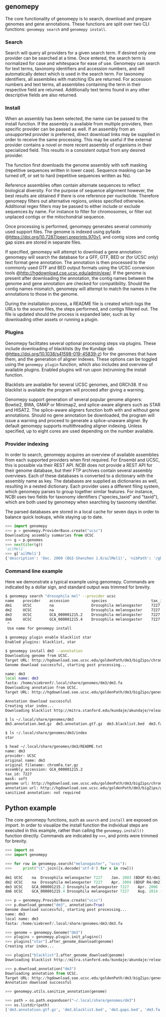 ## genomepy
The core functionality of genomepy is to search, download and prepare genomes and gene annotations.
These functions are split over two CLI functions: `genomepy search` and `genomepy install`.

### Search
Search will query all providers for a given search term.
If desired only one provider can be searched at a time.
Once entered, the search term is normalized for case and whitespace for ease of use.
Genomepy can search for text terms, taxonomy identifiers and accession numbers, and will automatically detect which is used in the search term.
For taxonomy identifiers, all assemblies with matching IDs are returned.
For accession numbers and text terms, all assemblies containing the term in their respective field are returned.
Additionally text terms found in any other descriptive fields are also returned.

### Install
When an assembly has been selected, the name can be passed to the install function.
If the assembly is available from multiple providers, then specific provider can be passed as well.
If an assembly from an unsupported provider is preferred, direct download links may be supplied in order to receive the same processing.
This may be useful if the external provider contains a novel or more recent assembly of organisms in their specialized field.
This results in a consistent output from any desired provider.

The function first downloads the genome assembly with soft masking (repetitive sequences written in lower case).
Sequence masking can be turned off, or set to hard (repetitive sequences written as Ns).

Reference assemblies often contain alternate sequences to reflect biological diversity.
For the purpose of sequence alignment however, the best results are obtained if there is one reference per nucleotide.
Therefore genomepy filters out alternative regions, unless specified otherwise.
Additional regex filters may be passed to either include or exclude sequences by name.
For instance to filter for chromosomes, or filter out unplaced contigs or the mitochondrial sequence.

Once processing is performed, genomepy generates several commonly used support files.
The genome is indexed using pyfaidx @https://doi.org/10.7287/peerj.preprints.970v1, and contig sizes and contig gap sizes are stored in separate files.

If specified, genomepy will attempt to download a gene annotation:
genomepy will search the database for a GFF, GTF, BED or (for UCSC only) text format gene annotation.
The annotation is then processed to the commonly used GTF and BED output formats using the UCSC conversion tools @http://hgdownload.cse.ucsc.edu/admin/exe/.
If the genome is present after downloading the annotation, the contig names between the genome and gene annotation are checked for compatibility.
Should the contig names mismatch, genomepy will attempt to match the names in the annotations to those in the genome.

During the installation process, a README file is created which logs the URLs to the source files, the steps performed, and contigs filtered out.
The file is updated should the process is expanded later, such as by downloading other assets or running a plugin.

### Plugins
Genomepy facilitates several optional processing steps via plugins.
These include downloading of blacklists (by the Kundaje lab @https://doi.org/10.1038/s41598-019-45839-z) for the genomes that have them, and the generation of aligner indexes.
These options can be toggled using the `genomepy plugin` function, which also includes and overview of available plugins.
Enabled plugins will run upon (re)running the install function.

Blacklists are available for several UCSC genomes, and GRCh38.
If no blacklist is available the program will proceed after giving a warning.

Genomepy support generation of several popular genome aligners: Bowtie2, BWA, GMAP or Minimap2, and splice-aware aligners such as STAR and HISAT2.
The splice-aware aligners function both with and without gene annotations.
Should no gene annotation be downloaded, the program will issue a warning and proceed to generate a splice-unaware aligner.
By default genomepy supports multithreading aligner indexing.
Unless specified, up to eight cores are used depending on the number available.

### Provider indexing
In order to search, genomepy acquires an overview of available assemblies from each supported providers when first required.
For Ensembl and UCSC, this is possible via their REST API.
NCBI does not provide a REST API for their genome database, but their FTP archives contain several assembly overviews.
Each of these databases is converted to a dictionary with the assembly name as key.
The databases are supplied as dictionaries as well, resulting in a nested dictionary.
Each provider uses a different filing system, which genomepy parses to group together similar features.
For instance, NCBI uses two fields for taxonomy identifiers ("species_taxid" and "taxid"), which are both used by genomepy when searching by taxonomy identifier.

The parsed databases are stored in a local cache for seven days in order to balance quick lookups, while staying up to date.

```python
>>> import genomepy
>>> p = genomepy.ProviderBase.create("ucsc")
Downloading assembly summaries from UCSC
>>> g = p.genomes
>>> next(iter(g))
'ailMel1'
>>> g['ailMel1']
{'description': 'Dec. 2009 (BGI-Shenzhen 1.0/ailMel1)', 'nibPath': '/gbdb/ailMel1', 'organism': 'Panda', 'defaultPos': 'GL192818.1:558576-566855', 'active': 1, 'orderKey': 16070, 'genome': 'Panda', 'scientificName': 'Ailuropoda melanoleuca', 'htmlPath': '/gbdb/ailMel1/html/description.html', 'hgNearOk': 0, 'hgPbOk': 0, 'sourceName': 'BGI-Shenzhen AilMel 1.0 Dec. 2009', 'taxId': 9646}
```

### Command line example
Here we demonstrate a typical example using genomepy.
Commands are indicated by a dollar sign, and standard output was trimmed for brevity.

```bash
$ genomepy search "drosophila mel" --provider ucsc
name    provider    accession          species                    tax_id    other_info                                  
dm1     UCSC        na                 Drosophila melanogaster    7227      Jan. 2003 (BDGP R3/dm1)                     
dm2     UCSC        na                 Drosophila melanogaster    7227      Apr. 2004 (BDGP R4/dm2)                     
dm3     UCSC        GCA_000001215.2    Drosophila melanogaster    7227      Apr. 2006 (BDGP R5/dm3)                     
dm6     UCSC        GCA_000001215.4    Drosophila melanogaster    7227      Aug. 2014 (BDGP Release 6 + ISO1 MT/dm6)    
 ^
 Use name for genomepy install

$ genomepy plugin enable blacklist star
Enabled plugins: blacklist, star

$ genomepy install dm3 --annotation
Downloading genome from UCSC.
Target URL: http://hgdownload.soe.ucsc.edu/goldenPath/dm3/bigZips/chromFa.tar.gz...
Genome download successful, starting post processing...

name: dm3
local name: dm3
fasta: /home/siebrenf/.local/share/genomes/dm3/dm3.fa
Downloading annotation from UCSC.
Target URL: http://hgdownload.soe.ucsc.edu/goldenPath/dm3/bigZips/genes/dm3.ensGene.gtf.gz...

Annotation download successful
Creating star index... 
Downloading blacklist http://mitra.stanford.edu/kundaje/akundaje/release/blacklists/dm3-D.melanogaster/dm3-blacklist.bed.gz

$ ls ~/.local/share/genomes/dm3
dm3.annotation.bed.gz  dm3.annotation.gtf.gz  dm3.blacklist.bed  dm3.fa  dm3.fa.fai  dm3.fa.sizes  dm3.gaps.bed  index  README.txt

$ ls ~/.local/share/genomes/dm3/index
star

$ head ~/.local/share/genomes/dm3/README.txt 
name: dm3
provider: UCSC
original name: dm3
original filename: chromFa.tar.gz
assembly_accession: GCA_000001215.2
tax_id: 7227
mask: soft
genome url: http://hgdownload.soe.ucsc.edu/goldenPath/dm3/bigZips/chromFa.tar.gz
annotation url: http://hgdownload.soe.ucsc.edu/goldenPath/dm3/bigZips/genes/dm3.ensGene.gtf.gz
sanitized annotation: not required
```
## Python example
The core genomepy functions, such as `search` and `install` are exposed on import.
In order to visualize the install function the individual steps are executed in this example, rather than calling the `genomepy.install()` function directly.
Commands are indicated by `>>>`, and prints were trimmed for brevity.

```python
>>> import os
>>> import genomepy

>>> for row in genomepy.search("melanogaster", "ucsc"):
>>>     print("\t".join([x.decode('utf-8') for x in row]))
    
dm1	UCSC	na	Drosophila melanogaster	7227	Jan. 2003 (BDGP R3/dm1)
dm2	UCSC	na	Drosophila melanogaster	7227	Apr. 2004 (BDGP R4/dm2)
dm3	UCSC	GCA_000001215.2	Drosophila melanogaster	7227	Apr. 2006 (BDGP R5/dm3)
dm6	UCSC	GCA_000001215.4	Drosophila melanogaster	7227	Aug. 2014 (BDGP Release 6 + ISO1 MT/dm6)

>>> p = genomepy.ProviderBase.create("ucsc")
>>> p.download_genome("dm3", annotation=True)
Genome download successful, starting post processing...
name: dm3
local name: dm3
fasta: /home/siebrenf/.local/share/genomes/dm3/dm3.fa

>>> genome = genomepy.Genome("dm3")
>>> plugins = genomepy.plugin.init_plugins()
>>> plugins["star"].after_genome_download(genome)
Creating star index... 

>>> plugins["blacklist"].after_genome_download(genome)
Downloading blacklist http://mitra.stanford.edu/kundaje/akundaje/release/blacklists/dm3-D.melanogaster/dm3-blacklist.bed.gz

>>> p.download_annotation("dm3")
Downloading annotation from UCSC.
Target URL: http://hgdownload.soe.ucsc.edu/goldenPath/dm3/bigZips/genes/dm3.ensGene.gtf.gz...
Annotation download successful

>>> genomepy.utils.sanitize_annotation(genome)

>>> path = os.path.expanduser("~/.local/share/genomes/dm3")
>>> os.listdir(path)
['dm3.annotation.gtf.gz', 'dm3.blacklist.bed', 'dm3.gaps.bed', 'dm3.fa', 'index', 'dm3.annotation.bed.gz', 'README.txt', 'dm3.fa.sizes', 'dm3.fa.fai']
```
